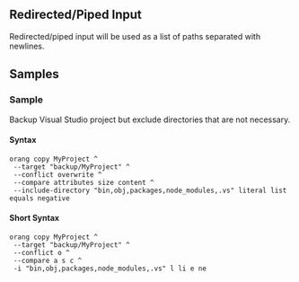 ﻿## Redirected/Piped Input

Redirected/piped input will be used as a list of paths separated with newlines.

## Samples

### Sample

Backup Visual Studio project but exclude directories that are not necessary.

#### Syntax

```
orang copy MyProject ^
 --target "backup/MyProject" ^
 --conflict overwrite ^
 --compare attributes size content ^
 --include-directory "bin,obj,packages,node_modules,.vs" literal list equals negative
```

#### Short Syntax

```
orang copy MyProject ^
 --target "backup/MyProject" ^
 --conflict o ^
 --compare a s c ^
 -i "bin,obj,packages,node_modules,.vs" l li e ne
```
